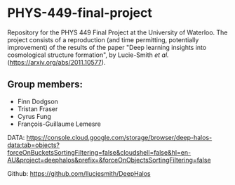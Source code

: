 # PHYS-449-final-project
Repository for the PHYS 449 Final Project at the University of Waterloo.
The project consists of a reproduction (and time permitting, potentially improvement) of the results of the paper 
"Deep learning insights into cosmological structure formation", by Lucie-Smith *et al.* 
(https://arxiv.org/abs/2011.10577).

## Group members:
* Finn Dodgson
* Tristan Fraser
* Cyrus Fung
* François-Guillaume Lemesre

DATA: https://console.cloud.google.com/storage/browser/deep-halos-data;tab=objects?forceOnBucketsSortingFiltering=false&cloudshell=false&hl=en-AU&project=deephalos&prefix=&forceOnObjectsSortingFiltering=false

Github: https://github.com/lluciesmith/DeepHalos
